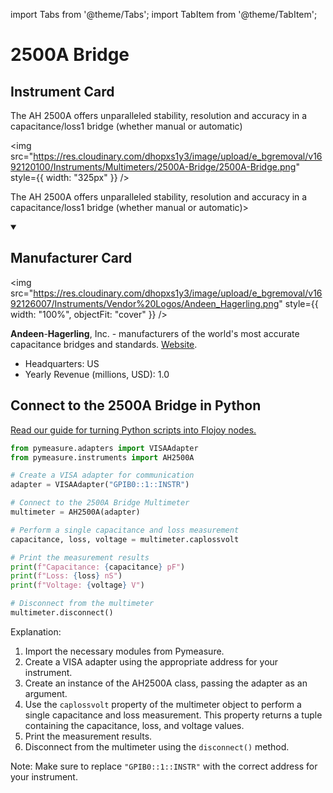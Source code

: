 
import Tabs from '@theme/Tabs';
import TabItem from '@theme/TabItem';

# 2500A Bridge

## Instrument Card

<div className="flex">

<div>

The AH 2500A offers unparalleled stability, resolution and accuracy in a capacitance/loss1 bridge (whether manual or automatic)

</div>

<img src="https://res.cloudinary.com/dhopxs1y3/image/upload/e_bgremoval/v1692120100/Instruments/Multimeters/2500A-Bridge/2500A-Bridge.png" style={{ width: "325px" }} />

</div>

The AH 2500A offers unparalleled stability, resolution and accuracy in a capacitance/loss1 bridge (whether manual or automatic)>

<details open>
<summary><h2>Manufacturer Card</h2></summary>

<img src="https://res.cloudinary.com/dhopxs1y3/image/upload/e_bgremoval/v1692126007/Instruments/Vendor%20Logos/Andeen_Hagerling.png" style={{ width: "100%", objectFit: "cover" }} />

**Andeen**-**Hagerling**, Inc. - manufacturers of the world's most accurate capacitance bridges and standards. <a href="https://www.andeen-hagerling.com/">Website</a>.

<ul>
  <li>Headquarters: US</li>
  <li>Yearly Revenue (millions, USD): 1.0</li>
</ul>
</details>

## Connect to the 2500A Bridge in Python

[Read our guide for turning Python scripts into Flojoy nodes.](https://docs.flojoy.ai/custom-nodes/creating-custom-node/)


<Tabs>
<TabItem value="Pymeasure" label="Pymeasure">


```python
from pymeasure.adapters import VISAAdapter
from pymeasure.instruments import AH2500A

# Create a VISA adapter for communication
adapter = VISAAdapter("GPIB0::1::INSTR")

# Connect to the 2500A Bridge Multimeter
multimeter = AH2500A(adapter)

# Perform a single capacitance and loss measurement
capacitance, loss, voltage = multimeter.caplossvolt

# Print the measurement results
print(f"Capacitance: {capacitance} pF")
print(f"Loss: {loss} nS")
print(f"Voltage: {voltage} V")

# Disconnect from the multimeter
multimeter.disconnect()
```

Explanation:
1. Import the necessary modules from Pymeasure.
2. Create a VISA adapter using the appropriate address for your instrument.
3. Create an instance of the AH2500A class, passing the adapter as an argument.
4. Use the `caplossvolt` property of the multimeter object to perform a single capacitance and loss measurement. This property returns a tuple containing the capacitance, loss, and voltage values.
5. Print the measurement results.
6. Disconnect from the multimeter using the `disconnect()` method.

Note: Make sure to replace `"GPIB0::1::INSTR"` with the correct address for your instrument.

</TabItem>
</Tabs>